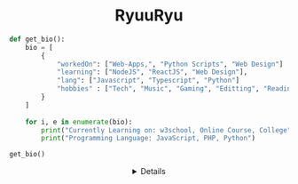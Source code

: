 <h1 align="center"> RyuuRyu </h1>

```python
def get_bio():
    bio = [
        {
            "workedOn": ["Web-Apps,", "Python Scripts", "Web Design"]
            "learning": ["NodeJS", "ReactJS", "Web Design"],
            "lang": ["Javascript", "Typescript", "Python"]
            "hobbies" : ["Tech", "Music", "Gaming", "Editting", "Reading"]
        }
    ]
    
    for i, e in enumerate(bio):
        print("Currently Learning on: w3school, Online Course, College")
        print("Programming Language: JavaScript, PHP, Python")

get_bio()
```

<details align="center">

### Hello, thanks for visiting my Github account~
Ryu Kevin | Newbie Developer

- 🔵 Discord: jonaryuu
- 📸 Instagram: jonaryuu
- 🈂️ Facebook: Ryuu
</details>
